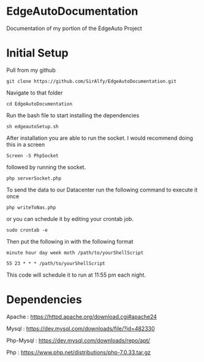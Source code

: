 # EdgeAutoDocumentation
Documentation of my portion of the EdgeAuto Project
# Initial Setup

Pull from my github

`git clone https://github.com/SirAlfy/EdgeAutoDocumentation.git`

Navigate to that folder

`cd EdgeAutoDocumentation`

Run the bash file to start installing the dependencies

`sh edgeautoSetup.sh`

After installation you are able to run the socket. I would recommend doing this in a screen

`Screen -S PhpSocket`

followed by running the socket.

`php serverSocket.php`

To send the data to our Datacenter run the following command to execute it once

`php writeToNas.php`

or you can schedule it by editing your crontab job.

`sudo crontab -e`

Then put the following in with the following format

`minute hour day week moth /path/to/yourShellScript`

`55 23 * * * /path/to/yourShellScript`

This code will schedule it to run at 11:55 pm each night.


# Dependencies
Apache : https://httpd.apache.org/download.cgi#apache24

Mysql : https://dev.mysql.com/downloads/file/?id=482330

Php-Mysql : https://dev.mysql.com/downloads/repo/apt/

Php : https://www.php.net/distributions/php-7.0.33.tar.gz
